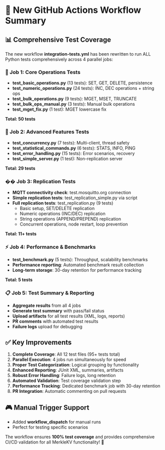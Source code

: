 # 🚀 New GitHub Actions Workflow Summary

## 📊 Comprehensive Test Coverage

The new workflow **integration-tests.yml** has been rewritten to run ALL Python tests comprehensively across 4 parallel jobs:

### 🎯 Job 1: Core Operations Tests
- **test_basic_operations.py** (13 tests): SET, GET, DELETE, persistence
- **test_numeric_operations.py** (24 tests): INC, DEC operations + string ops  
- **test_bulk_operations.py** (9 tests): MGET, MSET, TRUNCATE
- **test_bulk_ops_manual.py** (3 tests): Manual bulk operations
- **test_mget_fix.py** (1 test): MGET lowercase fix

**Total: 50 tests**

### 🔧 Job 2: Advanced Features Tests  
- **test_concurrency.py** (7 tests): Multi-client, thread safety
- **test_statistical_commands.py** (6 tests): STATS, INFO, PING
- **test_error_handling.py** (15 tests): Error scenarios, recovery
- **test_simple_server.py** (1 test): Non-replication server

**Total: 29 tests**

### �� Job 3: Replication Tests
- **MQTT connectivity check**: test.mosquitto.org connection
- **Simple replication tests**: test_replication_simple.py via script
- **Full replication tests**: test_replication.py (9 tests)
  - Basic setup, SET/DELETE replication
  - Numeric operations (INC/DEC) replication  
  - String operations (APPEND/PREPEND) replication
  - Concurrent operations, node restart, loop prevention

**Total: 11+ tests**

### ⚡ Job 4: Performance & Benchmarks
- **test_benchmark.py** (5 tests): Throughput, scalability benchmarks
- **Performance reporting**: Automated benchmark result collection
- **Long-term storage**: 30-day retention for performance tracking

**Total: 5 tests**

### 📋 Job 5: Test Summary & Reporting
- **Aggregate results** from all 4 jobs
- **Generate test summary** with pass/fail status
- **Upload artifacts** for all test results (XML, logs, reports)
- **PR comments** with automated test results
- **Failure logs** upload for debugging

## ✅ Key Improvements

1. **Complete Coverage**: All 12 test files (95+ tests total)
2. **Parallel Execution**: 4 jobs run simultaneously for speed
3. **Proper Test Categorization**: Logical grouping by functionality
4. **Enhanced Reporting**: JUnit XML, summaries, artifacts
5. **Robust Error Handling**: Failure logs, long retention
6. **Automated Validation**: Test coverage validation step
7. **Performance Tracking**: Dedicated benchmark job with 30-day retention
8. **PR Integration**: Automatic commenting on pull requests

## 🎮 Manual Trigger Support
- Added **workflow_dispatch** for manual runs
- Perfect for testing specific scenarios

The workflow ensures **100% test coverage** and provides comprehensive CI/CD validation for all MerkleKV functionality! 🎉
